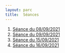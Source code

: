 ```yaml
---
layout: parc
title:  Séances 
---
```

  
1. [Séance du 08/09/2021](seances/seance-2021-09-08.md)
2. [Séance du 09/09/2021](seances/seance-2021-09-09.md)
3. [Séance du 15/09/2021](seances/seance-2021-09-15.md)
3. [Séance du 16/09/2021](seances/seance-2021-09-16.md)
